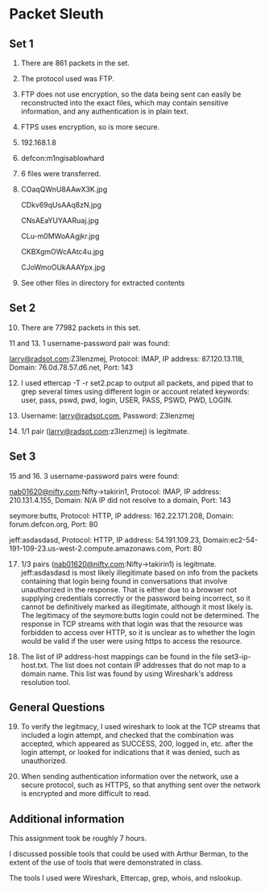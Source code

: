 # Packet Sleuth

## Set 1
1. There are 861 packets in the set.

2. The protocol used was FTP.

3. FTP does not use encryption, so the data being sent can easily be reconstructed into the exact files, which may contain sensitive information, and any authentication is in plain text.

4. FTPS uses encryption, so is more secure.

5. 192.168.1.8

6. defcon:m1ngisablowhard

7. 6 files were transferred.

8. COaqQWnU8AAwX3K.jpg

   CDkv69qUsAAq8zN.jpg

   CNsAEaYUYAARuaj.jpg 

   CLu-m0MWoAAgjkr.jpg

   CKBXgmOWcAAtc4u.jpg

   CJoWmoOUkAAAYpx.jpg

9. See other files in directory for extracted contents

## Set 2

10. There are 77982 packets in this set.

11 and 13. 1 username-password pair was found:

larry@radsot.com:Z3lenzmej, Protocol: IMAP, IP address: 87.120.13.118, Domain: 76.0d.78.57.d6.net, Port: 143


12. I used ettercap -T -r set2.pcap to output all packets, and piped that to grep several times using different login or account related keywords: user, pass, pswd, pwd, login, USER, PASS, PSWD, PWD, LOGIN.

13. Username: larry@radsot.com, Password: Z3lenzmej
14. 1/1 pair (larry@radsot.com:z3lenzmej) is legitmate.

## Set 3
15 and 16. 3 username-password pairs were found:

nab01620@nifty.com:Nifty->takirin1, Protocol: IMAP, IP address: 210.131.4.155, Domain: N/A IP did not resolve to a domain, Port: 143

seymore:butts, Protocol: HTTP, IP address: 162.22.171.208, Domain: forum.defcon.org, Port: 80

jeff:asdasdasd, Protocol: HTTP, IP address: 54.191.109.23, Domain:ec2-54-191-109-23.us-west-2.compute.amazonaws.com, Port: 80


17. 1/3 pairs (nab01620@nifty.com:Nifty->takirin1) is legitmate. jeff:asdasdasd is most likely illegitimate based on info from the packets containing that login being found in conversations that involve unauthorized in the response. That is either due to a browser not supplying credentials correctly or the password being incorrect, so it cannot be definitively marked as illegitimate, although it most likely is. The legitimacy of the seymore:butts login could not be determined. The response in TCP streams with that login was that the resource was forbidden to access over HTTP, so it is unclear as to whether the login would be valid if the user were using https to access the resource.

18. The list of IP address-host mappings can be found in the file set3-ip-host.txt. The list does not contain IP addresses that do not map to a domain name. This list was found by using Wireshark's address resolution tool.

## General Questions
19. To verify the legitmacy, I used wireshark to look at the TCP streams that included a login attempt, and checked that the combination was accepted, which appeared as SUCCESS, 200, logged in, etc. after the login attempt, or looked for indications that it was denied, such as unauthorized.

20. When sending authentication information over the network, use a secure protocol, such as HTTPS, so that anything sent over the network is encrypted and more difficult to read.

## Additional information
This assignment took be roughly 7 hours.

I discussed possible tools that could be used with Arthur Berman, to the extent of the use of tools that were demonstrated in class.

The tools I used were Wireshark, Ettercap, grep, whois, and nslookup.
